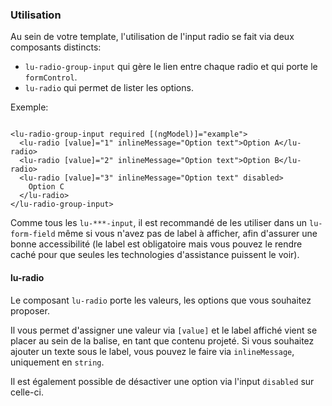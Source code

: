 ### Utilisation

Au sein de votre template, l'utilisation de l'input radio se fait via deux composants distincts:

- `lu-radio-group-input` qui gère le lien entre chaque radio et qui porte le `formControl`.
- `lu-radio` qui permet de lister les options.

Exemple:

```angular2html

<lu-radio-group-input required [(ngModel)]="example">
  <lu-radio [value]="1" inlineMessage="Option text">Option A</lu-radio>
  <lu-radio [value]="2" inlineMessage="Option text">Option B</lu-radio>
  <lu-radio [value]="3" inlineMessage="Option text" disabled>
    Option C
  </lu-radio>
</lu-radio-group-input>
```

Comme tous les `lu-***-input`, il est recommandé de les utiliser dans un `lu-form-field` même si vous n'avez pas de label à afficher, afin d'assurer une bonne accessibilité (le label est obligatoire mais vous pouvez le rendre caché pour que seules les technologies d'assistance puissent le voir).

#### lu-radio

Le composant `lu-radio` porte les valeurs, les options que vous souhaitez proposer.

Il vous permet d'assigner une valeur via `[value]` et le label affiché vient se placer au sein de la balise, en tant que contenu projeté. Si vous souhaitez ajouter un texte sous le label, vous pouvez le faire via `inlineMessage`, uniquement en `string`.

Il est également possible de désactiver une option via l'input `disabled` sur celle-ci.
